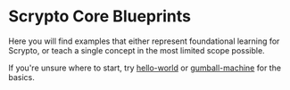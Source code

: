 # Scrypto Core Blueprints
Here you will find examples that either represent foundational learning for Scrypto, or teach a single concept in the most limited scope possible.

If you're unsure where to start, try [hello-world](hello-world) or [gumball-machine](gumball-machine) for the basics.